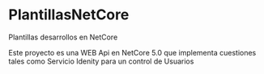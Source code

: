 # PlantillasNetCore
Plantillas desarrollos en NetCore

Este proyecto es una WEB Api en NetCore 5.0 que implementa cuestiones tales como 
Servicio Idenity para un control de Usuarios
